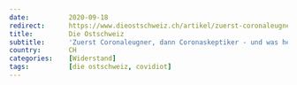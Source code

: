 ```yaml
---
date:          2020-09-18
redirect:      https://www.dieostschweiz.ch/artikel/zuerst-coronaleugner-dann-coronaskeptiker-und-was-heisst-es-morgen-M7gQ7kr
title:         Die Ostschweiz
subtitle:      'Zuerst Coronaleugner, dann Coronaskeptiker - und was heisst es morgen?'
country:       CH
categories:    [Widerstand]
tags:          [die ostschweiz, covidiot]
---
```

